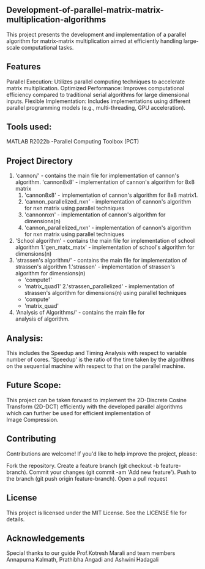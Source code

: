 ## Development-of-parallel-matrix-matrix-multiplication-algorithms
This project presents the development and implementation of a parallel algorithm for matrix-matrix multiplication aimed at efficiently handling large-scale computational tasks. 

## Features
Parallel Execution: Utilizes parallel computing techniques to accelerate matrix multiplication.
Optimized Performance: Improves computational efficiency compared to traditional serial algorithms for large dimensional inputs.
Flexible Implementation: Includes implementations using different parallel programming models (e.g., multi-threading, GPU acceleration).

## Tools used:
MATLAB R2022b
-Parallel Computing Toolbox (PCT)

## Project Directory
1. 'cannon/' - contains the main file for implementation of cannon's algorithm. 'cannon8x8' - implementation of cannon's algorithm for 8x8 matrix
    1. 'cannon8x8' - implementation of cannon's algorithm for 8x8 matrix1.
    2. 'cannon_parallelized_nxn' - implementation of cannon's algorithm for nxn matrix using parallel techniques 
    3. 'cannonnxn' - implementation of cannon's algorithm for dimensions(n)
   4. 'cannon_parallelized_nxn' - implementation of cannon's algorithm for nxn matrix using parallel techniques 
2. 'School algorithm' - contains the main file for implementation of school algorithm
   1.'gen_matx_matx' - implementation of school's algorithm for dimensions(n)
3. 'strassen's algorithm/' - contains the main file for implementation of strassen's algorithm
   1.'strassen' - implementation of strassen's algorithm for dimensions(n)
     - 'compute1'
     - 'matrix_quad1'
   2.'strassen_parallelized' - implementation of strassen's algorithm for dimensions(n) using parallel techniques
     - 'compute'
     - 'matrix_quad'
4. 'Analysis of Algorithms/' - contains the main file for analysis of algorithm.

## Analysis:
This includes the Speedup and Timing Analysis with respect to variable number of cores. 
'Speedup' is the ratio of the time taken by the algorithms on the sequential machine with respect to that on the parallel machine.

## Future Scope:
This project can be taken forward to implement the 2D-Discrete Cosine Transform (2D-DCT) efficiently with the developed parallel algorithms which can further be used for efficient implementation of Image Compression.

## Contributing
Contributions are welcome! If you'd like to help improve the project, please:

Fork the repository.
Create a feature branch (git checkout -b feature-branch).
Commit your changes (git commit -am 'Add new feature').
Push to the branch (git push origin feature-branch).
Open a pull request

## License
This project is licensed under the MIT License. See the LICENSE file for details.

## Acknowledgements
Special thanks to our guide Prof.Kotresh Marali and team members Annapurna Kalmath, Prathibha Angadi and Ashwini Hadagali
